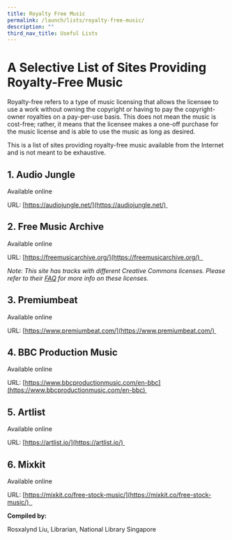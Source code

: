 ```yaml
---
title: Royalty Free Music
permalink: /launch/lists/royalty-free-music/
description: ""
third_nav_title: Useful Lists
---
```

# A Selective List of Sites Providing Royalty-Free Music  

Royalty-free refers to a type of music licensing that allows the licensee to use a work without owning the copyright or having to pay the copyright-owner royalties on a pay-per-use basis. This does not mean the music is cost-free; rather, it means that the licensee makes a one-off purchase for the music license and is able to use the music as long as desired.  

This is a list of sites providing royalty-free music available from the Internet and is not meant to be exhaustive.  

## 1. Audio Jungle 

Available online 

URL: [https://audiojungle.net/](https://audiojungle.net/) 

## 2. Free Music Archive 

Available online 

URL: [https://freemusicarchive.org/](https://freemusicarchive.org/)  

*Note: This site has tracks with different Creative Commons licenses. Please refer to their [FAQ](https://freemusicarchive.org/faq) for more info on these licenses.*  

## 3. Premiumbeat 

Available online 

URL: [https://www.premiumbeat.com/](https://www.premiumbeat.com/) 

## 4. BBC Production Music 

Available online 

URL: [https://www.bbcproductionmusic.com/en-bbc](https://www.bbcproductionmusic.com/en-bbc) 

## 5. Artlist 

Available online 

URL: [https://artlist.io/](https://artlist.io/) 

## 6. Mixkit 

Available online 

URL: [https://mixkit.co/free-stock-music/](https://mixkit.co/free-stock-music/)  


**Compiled by:**

Rosxalynd Liu, Librarian, National Library Singapore